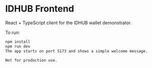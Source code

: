 # IDHUB Frontend

React + TypeScript client for the IDHUB wallet demonstrator.

To run:
```bash
npm install
npm run dev
The app starts on port 5173 and shows a simple welcome message.

Not for production use.
